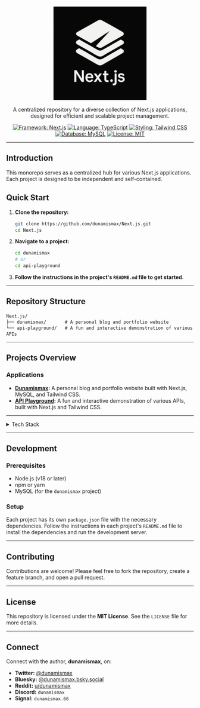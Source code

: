 <p align="center">
  <img src="https://github.com/dunamismax/Next.js/blob/main/nextjs-logo-new.png" alt="Next.js Monorepo logo" width="250"/>
</p>

<p align="center">
  A centralized repository for a diverse collection of Next.js applications, designed for efficient and scalable project management.
</p>

<p align="center">
  <a href="https://nextjs.org/"><img src="https://img.shields.io/badge/Framework-Next.js-black.svg" alt="Framework: Next.js"></a>
  <a href="https://www.typescriptlang.org/"><img src="https://img.shields.io/badge/Language-TypeScript-3178C6.svg" alt="Language: TypeScript"></a>
  <a href="https://tailwindcss.com/"><img src="https://img.shields.io/badge/Styling-Tailwind%20CSS-38B2AC.svg" alt="Styling: Tailwind CSS"></a>
  <a href="https://www.mysql.com/"><img src="https://img.shields.io/badge/Database-MySQL-4479A1.svg" alt="Database: MySQL"></a>
  <a href="https://github.com/dunamismax/Next.js/blob/main/LICENSE"><img src="https://img.shields.io/badge/License-MIT-yellow.svg" alt="License: MIT"></a>
</p>

---

## Introduction

This monorepo serves as a centralized hub for various Next.js applications. Each project is designed to be independent and self-contained.

## Quick Start

1. **Clone the repository:**

   ```bash
   git clone https://github.com/dunamismax/Next.js.git
   cd Next.js
   ```

2. **Navigate to a project:**

   ```bash
   cd dunamismax
   # or
   cd api-playground
   ```

3. **Follow the instructions in the project's `README.md` file to get started.**

---

## Repository Structure

```
Next.js/
├── dunamismax/       # A personal blog and portfolio website
└── api-playground/   # A fun and interactive demonstration of various APIs
```

---

## Projects Overview

### Applications

- **[Dunamismax](https://github.com/dunamismax/Next.js/tree/main/dunamismax):** A personal blog and portfolio website built with Next.js, MySQL, and Tailwind CSS.
- **[API Playground](https://github.com/dunamismax/Next.js/tree/main/api-playground):** A fun and interactive demonstration of various APIs, built with Next.js and Tailwind CSS.

---

<details>
<summary>Tech Stack</summary>

### **Core Language**

- **[TypeScript](https://www.typescriptlang.org/docs/):** The primary language used for all applications, ensuring type safety and improved developer experience.

### **Development Environment**

- **macOS:** Used for all development and testing.

### **Production Environment**

- **[Ubuntu Server](https://ubuntu.com/server/docs):** A stable and widely-used Linux distribution serving as the foundation for the self-hosted application and database.
- **[Caddy](https://caddyserver.com/docs/):** A modern, open-source web server acting as a reverse proxy to manage traffic and provide automatic HTTPS for the Next.js application.

### **Application & Database**

- **[Next.js](https://nextjs.org/docs):** A React framework for building full-stack web applications. It powers the entire application, handling the user-facing frontend, backend API routes, and server-side logic.
- **[MySQL](https://dev.mysql.com/doc/):** An open-source relational database management system used for reliable and high-performance persistent data storage.
- **[mysql2](https://github.com/sidorares/node-mysql2):** A high-performance MySQL driver for Node.js.

### **Styling**

- **[Tailwind CSS](https://tailwindcss.com/docs):** A utility-first CSS framework that enables rapid UI development and ensures design consistency directly in the markup.

### **Development & Testing**

- **[Turbopack](https://turbo.build/pack/docs):** An incremental bundler for JavaScript and TypeScript, used to accelerate local development.
- **[ESLint](https://eslint.org/docs/latest/):** A configurable linter tool for identifying and fixing problems in code, helping to maintain code quality and enforce standards.
- **[Prettier](https://prettier.io/docs/en/):** An opinionated code formatter that ensures a consistent code style across the entire codebase, improving readability.
- **[Jest](https://jestjs.io/docs/getting-started):** A JavaScript testing framework used for unit and integration testing of non-UI logic such as utility functions, API endpoints, and business logic.

</details>

---

## Development

### Prerequisites

- Node.js (v18 or later)
- npm or yarn
- MySQL (for the `dunamismax` project)

### Setup

Each project has its own `package.json` file with the necessary dependencies. Follow the instructions in each project's `README.md` file to install the dependencies and run the development server.

---

## Contributing

Contributions are welcome! Please feel free to fork the repository, create a feature branch, and open a pull request.

---

## License

This repository is licensed under the **MIT License**. See the `LICENSE` file for more details.

---

## Connect

Connect with the author, **dunamismax**, on:

- **Twitter:** [@dunamismax](https://twitter.com/dunamismax)
- **Bluesky:** [@dunamismax.bsky.social](https://bsky.app/profile/dunamismax.bsky.social)
- **Reddit:** [u/dunamismax](https://www.reddit.com/user/dunamismax)
- **Discord:** `dunamismax`
- **Signal:** `dunamismax.66`
